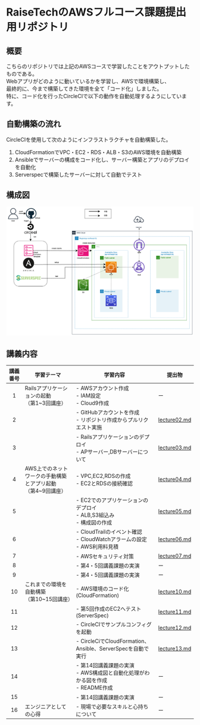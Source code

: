 # RaiseTechのAWSフルコース課題提出用リポジトリ

## 概要
こちらのリポジトリでは上記のAWSコースで学習したことをアウトプットしたものである。<br>
Webアプリがどのように動いているかを学習し、AWSで環境構築し、<br>
最終的に、今まで構築してきた環境を全て「コード化」しました。<br>
特に、コード化を行ったCircleCIで以下の動作を自動処理するようにしています。<br>

## 自動構築の流れ
CircleCIを使用して次のようにインフラストラクチャを自動構築した。
1. CloudFormationでVPC・EC2・RDS・ALB・S3のAWS環境を自動構築
2. Ansibleでサーバーの構成をコード化し、サーバー構築とアプリのデプロイを自動化
3. Serverspecで構築したサーバーに対して自動でテスト

## 構成図
![AWS構成図](images/system_configuration.png)

## 講義内容
|講義番号|学習テーマ|学習内容|提出物|
|:---:|---|---|---|
|1|Railsアプリケーションの起動<br>（第1~3回講座）|- AWSアカウント作成<br>- IAM設定<br>- Cloud9作成|ー|
|2||- GitHubアカウントを作成<br>- リポジトリ作成からプルリクエスト実施|[lecture02.md](./lecture02.md)|
|3||- Railsアプリケーションのデプロイ<br>- APサーバー,DBサーバーについて|[lecture03.md](./lecture03.md)|
|4|AWS上でのネットワークの手動構築とアプリ起動<br>（第4~9回講座）|- VPC,EC2,RDSの作成<br>- EC2とRDSの接続確認|[lecture04.md](./lecture04.md)|
|5||- EC2でのアプリケーションのデプロイ<br>- ALB,S3組込み<br>- 構成図の作成|[lecture05.md](./lecture05.md)|
|6||- CloudTrailのイベント確認<br>- CloudWatchアラームの設定<br>- AWS利用料見積|[lecture06.md](./lecture06.md)|
|7||- AWSセキュリティ対策|[lecture07.md](./lecture07.md)|
|8||- 第4・5回講義課題の実演|ー|
|9||- 第4・5回講義課題の実演|ー|
|10|これまでの環境を自動構築<br>（第10~15回講座）|- AWS環境のコード化(CloudFormation)|[lecture10.md](./lecture10.md)|
|11||- 第5回作成のEC2へテスト(ServerSpec)|[lecture11.md](./lecture11.md)|
|12||- CircleCIでサンプルコンフィグを起動|[lecture12.md](./lecture12.md)|
|13||- CircleCiでCloudFormation、Ansible、ServerSpecを自動で実行|[lecture13.md](./lecture13.md)|
|14||- 第14回講義課題の実演<br>- AWS構成図と自動化処理がわかる図を作成<br>- README作成|ー|
|15||- 第14回講義課題の実演|ー|
|16|エンジニアとしての心得|- 現場で必要なスキルと心持ちについて|ー|